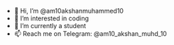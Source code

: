 - 👋 Hi, I’m @am10akshanmuhammed10
- 👀 I’m interested in coding
- 🌱 I’m currently a student 
- 📫 Reach me on Telegram: @am10_akshan_muhd_10

<!---
am10akshanmuhammed10/am10akshanmuhammed10 is a ✨ special ✨ repository because its `README.md` (this file) appears on your GitHub profile.
You can click the Preview link to take a look at your changes.
--->
